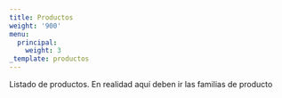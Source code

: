 ```yaml
---
title: Productos
weight: '900'
menu:
  principal:
    weight: 3
_template: productos
---
```






Listado de productos.
En realidad aquí deben ir las familias de producto
